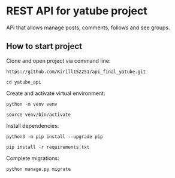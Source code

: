 # REST API for yatube project
API that allows manage posts, comments, follows and see groups.
## How to start project
Clone and open project via command line:
```
https://github.com/Kirill152251/api_final_yatube.git
```
```
cd yatube_api
```
Create and activate virtual environment:
```
python -m venv venv
```
```
source venv/bin/activate
```
Install dependencies:
```
python3 -m pip install --upgrade pip
```
```
pip install -r requirements.txt
```
Complete migrations:
```
python manage.py migrate
```
